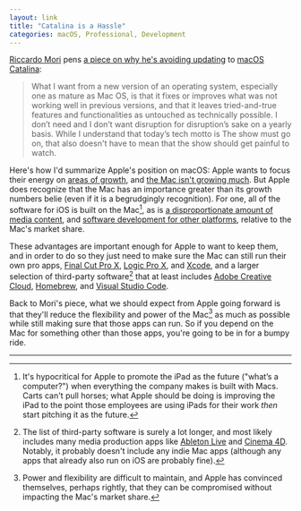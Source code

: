 ```yaml
---
layout: link
title: "Catalina is a Hassle"
categories: macOS, Professional, Development
---
```


[Riccardo Mori](https://twitter.com/morrick) pens [a piece on why he's avoiding updating](http://morrick.me/archives/8599) to [macOS Catalina](https://www.apple.com/macos/catalina/):

> What I want from a new version of an operating system, especially one as mature as Mac OS, is that it fixes or improves what was not working well in previous versions, and that it leaves tried-and-true features and functionalities as untouched as technically possible. I don’t need and I don’t want disruption for disruption’s sake on a yearly basis. While I understand that today’s tech motto is The show must go on, that also doesn't have to mean that the show should get painful to watch.

Here's how I'd summarize Apple's position on macOS: Apple wants to focus their energy on [areas of growth](http://www.asymco.com/2019/09/25/the-triumph-of-the-walled-garden/), and [the Mac isn't growing much](https://www.macrumors.com/2019/07/11/q2-2019-pc-shipments/). But Apple does recognize that the Mac has an importance greater than its growth numbers belie (even if it is a begrudgingly recognition). For one, all of the software for iOS is built on the Mac[^whyistheipadstillsobadatwork], as is [a disproportionate amount of media content](http://motionographer.com/2016/01/25/2015-hardware-survey-results/), and [software development for other platforms](https://insights.stackoverflow.com/survey/2019#technology-_-developers-primary-operating-systems), relative to the Mac's market share.

These advantages are important enough for Apple to want to keep them, and in order to do so they just need to make sure the Mac can still run their own pro apps, [Final Cut Pro X](https://www.apple.com/final-cut-pro/), [Logic Pro X](https://www.apple.com/logic-pro/), and [Xcode](https://developer.apple.com/xcode/), and a larger selection of third-party software[^thethirdpartylistislonger] that at least includes [Adobe Creative Cloud](https://www.adobe.com/creativecloud.html), [Homebrew](https://brew.sh/), and [Visual Studio Code](https://code.visualstudio.com/).

Back to Mori's piece, what we should expect from Apple going forward is that they'll reduce the flexibility and power of the Mac[^powerandflexibilityareexpensive] as much as possible while still making sure that those apps can run. So if you depend on the Mac for something other than those apps, you're going to be in for a bumpy ride.

* * *

[^whyistheipadstillsobadatwork]: It's hypocritical for Apple to promote the iPad as the future ("what’s a computer?") when everything the company makes is built with Macs. Carts can't pull horses; what Apple should be doing is improving the iPad to the point those employees are using iPads for their work *then* start pitching it as the future.

[^thethirdpartylistislonger]: The list of third-party software is surely a lot longer, and most likely includes many media production apps like [Ableton Live](https://www.ableton.com/) and [Cinema 4D](https://www.maxon.net/). Notably, it probably doesn't include any indie Mac apps (although any apps that already also run on iOS are probably fine).

[^powerandflexibilityareexpensive]: Power and flexibility are difficult to maintain, and Apple has convinced themselves, perhaps rightly, that they can be compromised without impacting the Mac's market share.
